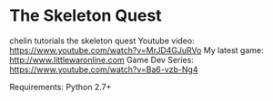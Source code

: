 # The Skeleton Quest
chelin tutorials the skeleton quest
Youtube video: https://www.youtube.com/watch?v=MrJD4GJuRVo
My latest game: http://www.littlewaronline.com
Game Dev Series: https://www.youtube.com/watch?v=Ba6-vzb-Ng4

Requirements:
Python 2.7+


